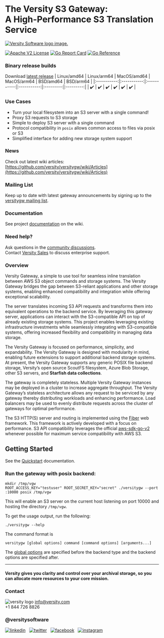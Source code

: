 # The Versity S3 Gateway:<br/>A High-Performance S3 Translation Service

<picture>
  <source media="(prefers-color-scheme: dark)" srcset="https://github.com/versity/versitygw/blob/assets/assets/logo-white.svg">
  <source media="(prefers-color-scheme: light)" srcset="https://github.com/versity/versitygw/blob/assets/assets/logo.svg">
  <a href="https://www.versity.com"><img alt="Versity Software logo image." src="https://github.com/versity/versitygw/blob/assets/assets/logo.svg"></a>
</picture>

 [![Apache V2 License](https://img.shields.io/badge/license-Apache%20V2-blue.svg)](https://github.com/versity/versitygw/blob/main/LICENSE) [![Go Report Card](https://goreportcard.com/badge/github.com/versity/versitygw)](https://goreportcard.com/report/github.com/versity/versitygw) [![Go Reference](https://pkg.go.dev/badge/github.com/versity/versitygw.svg)](https://pkg.go.dev/github.com/versity/versitygw)

### Binary release builds
Download [latest release](https://github.com/versity/versitygw/releases)
 | Linux/amd64 | Linux/arm64 | MacOS/amd64 | MacOS/arm64 | BSD/amd64 | BSD/arm64 |
 |:-----------:|:-----------:|:-----------:|:-----------:|:---------:|:---------:|
 |    ✔️    |  ✔️  |   ✔️   |  ✔️   |  ✔️   |  ✔️   |
 
### Use Cases
* Turn your local filesystem into an S3 server with a single command!
* Proxy S3 requests to S3 storage
* Simple to deploy S3 server with a single command
* Protocol compatibility in `posix` allows common access to files via posix or S3
* Simplified interface for adding new storage system support

### News
Check out latest wiki articles: [https://github.com/versity/versitygw/wiki/Articles](https://github.com/versity/versitygw/wiki/Articles)

### Mailing List
Keep up to date with latest gateway announcements by signing up to the [versitygw mailing list](https://www.versity.com/products/versitygw#signup).

### Documentation
See project [documentation](https://github.com/versity/versitygw/wiki) on the wiki.

### Need help?
Ask questions in the [community discussions](https://github.com/versity/versitygw/discussions).
<br>
Contact [Versity Sales](https://www.versity.com/contact/) to discuss enterprise support.

### Overview
Versity Gateway, a simple to use tool for seamless inline translation between AWS S3 object commands and storage systems. The Versity Gateway bridges the gap between S3-reliant applications and other storage systems, enabling enhanced compatibility and integration while offering exceptional scalability.

The server translates incoming S3 API requests and transforms them into equivalent operations to the backend service. By leveraging this gateway server, applications can interact with the S3-compatible API on top of already existing storage systems. This project enables leveraging existing infrastructure investments while seamlessly integrating with S3-compatible systems, offering increased flexibility and compatibility in managing data storage.

The Versity Gateway is focused on performance, simplicity, and expandability. The Versity Gateway is designed with modularity in mind, enabling future extensions to support additional backend storage systems. At present, the Versity Gateway supports any generic POSIX file backend storage, Versity’s open source ScoutFS filesystem, Azure Blob Storage, other S3 servers, and **Starfish data collections**.

The gateway is completely stateless. Multiple Versity Gateway instances may be deployed in a cluster to increase aggregate throughput. The Versity Gateway’s stateless architecture allows any request to be serviced by any gateway thereby distributing workloads and enhancing performance. Load balancers may be used to evenly distribute requests across the cluster of gateways for optimal performance. 

The S3 HTTP(S) server and routing is implemented using the [Fiber](https://gofiber.io) web framework.  This framework is actively developed with a focus on performance.  S3 API compatibility leverages the official [aws-sdk-go-v2](https://github.com/aws/aws-sdk-go-v2) whenever possible for maximum service compatibility with AWS S3. 

## Getting Started
See the [Quickstart](https://github.com/versity/versitygw/wiki/Quickstart) documentation.

### Run the gateway with posix backend:

```
mkdir /tmp/vgw
ROOT_ACCESS_KEY="testuser" ROOT_SECRET_KEY="secret" ./versitygw --port :10000 posix /tmp/vgw
```
This will enable an S3 server on the current host listening on port 10000 and hosting the directory `/tmp/vgw`.

To get the usage output, run the following:

```
./versitygw --help
```

The command format is

```
versitygw [global options] command [command options] [arguments...]
```
The [global options](https://github.com/versity/versitygw/wiki/Global-Options) are specified before the backend type and the backend options are specified after.

***

#### Versity gives you clarity and control over your archival storage, so you can allocate more resources to your core mission.

### Contact
![versity logo](https://www.versity.com/wp-content/uploads/2022/12/cropped-android-chrome-512x512-1-32x32.png)
info@versity.com <br />
+1 844 726 8826

### @versitysoftware 
[![linkedin](https://github.com/versity/versitygw/blob/assets/assets/linkedin.jpg)](https://www.linkedin.com/company/versity/) &nbsp; 
[![twitter](https://github.com/versity/versitygw/blob/assets/assets/twitter.jpg)](https://twitter.com/VersitySoftware) &nbsp;
[![facebook](https://github.com/versity/versitygw/blob/assets/assets/facebook.jpg)](https://www.facebook.com/versitysoftware) &nbsp;
[![instagram](https://github.com/versity/versitygw/blob/assets/assets/instagram.jpg)](https://www.instagram.com/versitysoftware/) &nbsp;

